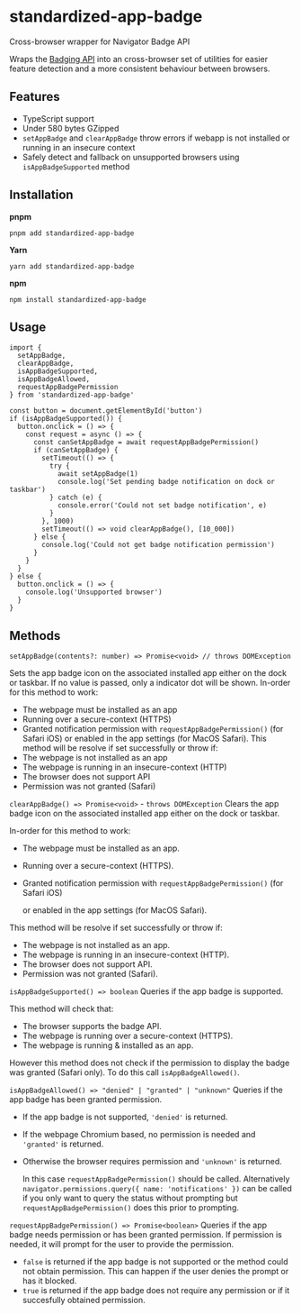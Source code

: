 # standardized-app-badge

Cross-browser wrapper for Navigator Badge API

Wraps the [Badging API](https://developer.mozilla.org/en-US/docs/Web/API/Badging_API)
into an cross-browser set of utilities for easier feature detection
and a more consistent behaviour between browsers.

## Features

- TypeScript support
- Under 580 bytes GZipped
- `setAppBadge` and `clearAppBadge` throw errors if webapp is not installed or running in an insecure context
- Safely detect and fallback on unsupported browsers using `isAppBadgeSupported` method

## Installation

**pnpm**

```pnpm
pnpm add standardized-app-badge
```

**Yarn**

```yarn
yarn add standardized-app-badge
```

**npm**

```npm
npm install standardized-app-badge
```

## Usage

```tsx
import { 
  setAppBadge,
  clearAppBadge, 
  isAppBadgeSupported,
  isAppBadgeAllowed,
  requestAppBadgePermission
} from 'standardized-app-badge'

const button = document.getElementById('button')
if (isAppBadgeSupported()) {
  button.onclick = () => {
    const request = async () => {
      const canSetAppBadge = await requestAppBadgePermission()
      if (canSetAppBadge) {
        setTimeout(() => {
          try {
            await setAppBadge(1)
            console.log('Set pending badge notification on dock or taskbar')
          } catch (e) {
            console.error('Could not set badge notification', e)
          }
        }, 1000)
        setTimeout(() => void clearAppBadge(), [10_000])
      } else {
        console.log('Could not get badge notification permission')
      }
    }
  }
} else {
  button.onclick = () => {
    console.log('Unsupported browser')
  }
}
```

## Methods

```tsx
setAppBadge(contents?: number) => Promise<void> // throws DOMException
```

Sets the app badge icon on the associated installed
app either on the dock or taskbar.  If no
value is passed, only a indicator dot will be shown.
In-order for this method to work:
- The webpage must be installed as an app
- Running over a secure-context (HTTPS)
- Granted notification permission with `requestAppBadgePermission()` (for Safari iOS) 
  or enabled in the app settings (for MacOS Safari). 
This method will be resolve if set successfully or throw if:
- The webpage is not installed as an app
- The webpage is running in an insecure-context (HTTP)
- The browser does not support API
- Permission was not granted (Safari)

`clearAppBadge() => Promise<void>` - `throws DOMException`
  Clears the app badge icon on the associated installed
  app either on the dock or taskbar.

  In-order for this method to work:
  - The webpage must be installed as an app.
  - Running over a secure-context (HTTPS).
  - Granted notification permission with `requestAppBadgePermission()` (for Safari iOS) 

      or enabled in the app settings (for MacOS Safari). 

  This method will be resolve if set successfully or throw if:
  - The webpage is not installed as an app.
  - The webpage is running in an insecure-context (HTTP).
  - The browser does not support API.
  - Permission was not granted (Safari).


`isAppBadgeSupported() => boolean`
  Queries if the app badge is supported.

  This method will check that:
  - The browser supports the badge API.
  - The webpage is running over a secure-context (HTTPS).
  - The webpage is running & installed as an app.

  However this method does not check if the permission 
  to display the badge was granted (Safari only).
  To do this call `isAppBadgeAllowed()`.

`isAppBadgeAllowed() => "denied" | "granted" | "unknown"`
  Queries if the app badge has been granted permission.
  - If the app badge is not supported, `'denied'` is returned.
  - If the webpage Chromium based, no permission is needed and `'granted'` is returned.
  - Otherwise the browser requires permission and `'unknown'` is returned.

    In this case `requestAppBadgePermission()` should be called.
    Alternatively `navigator.permissions.query({ name: 'notifications' })` can be called
    if you only want to query the status without prompting but `requestAppBadgePermission()` does
    this prior to prompting.

`requestAppBadgePermission() => Promise<boolean>`
  Queries if the app badge needs permission or has been granted permission.
  If permission is needed, it will prompt for the user to provide the permission.
  - `false` is returned if the app badge is not supported or the method could not obtain permission.
    This can happen if the user denies the prompt or has it blocked.
  - `true` is returned if the app badge does not require any permission 
     or if it succesfully obtained permission.
